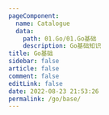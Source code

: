```yaml
---
pageComponent:
  name: Catalogue
  data:
    path: 01.Go/01.Go基础
    description: Go基础知识
title: Go基础
sidebar: false
article: false
comment: false
editLink: false
date: 2022-08-23 21:53:26
permalink: /go/base/
---
```


